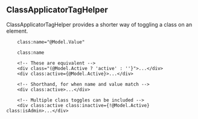 ClassApplicatorTagHelper
------------------------

ClassApplicatorTagHelper provides a shorter way of toggling a class on an element.

```razor
    class:name="@Model.Value"
```

```razor
    class:name
```

```razor
    <!-- These are equivalent -->
    <div class="(@Model.Active ? 'active' : ''}">...</div>
    <div class:active={@Model.Active}>...</div>

    <!-- Shorthand, for when name and value match -->
    <div class:active>...</div>

    <!-- Multiple class toggles can be included -->
    <div class:active class:inactive={!@Model.Active} class:isAdmin>...</div>
```
